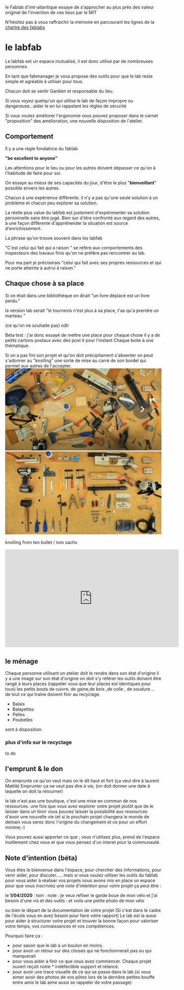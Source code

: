 
le Fablab d'imt-atlantique essaye de s'approcher au plus près des valeur originel de l'invention de ces lieux par le MIT

N'hésitez pas à vous raffraichir la mémoire en parcourant les lignes de la [chartre des fablabs](chartes.md)

# le labfab

Le labfab est un espace mutualisé, il est donc utilisé par de nombreuses personnes.

En tant que fabmanager je vous propose des outils pour que le lab reste simple et agréable à utiliser pour tous.

Chacun doit se sentir Gardien et responsable du lieu.

Si vous voyez quelqu'un qui utilise le lab de façon impropre ou dangereuse...aider le en lui rappelant les règles de sécurité

Si vous voulez améliorer l'ergonomie vous pouvez proposer dans le carnet "proposition" des amélioration, une nouvelle disposition de l'atelier.

## Comportement

Il y a une règle fondatrice du fablab

**"be excellent to anyone"**

Les attentions pour le lieu ou pour les autres doivent dépasser ce qu'on à l'habitude de faire pour soi.

On essaye au mieux de ses capacités du jour, d'être le plus "**bienveillant**" possible envers les autres.

Chacun à une expérience différente. il n'y a pas qu'une seule solution à un problème et chacun peu explorer sa solution.

La réelle plus value du labfab est justement d'expérimenter sa solution personnelle sans être jugé. Bien sur d'étre confronté aux regard des autres, à une façon différente d'appréhender la situation est source d'enrichissement.

La phrase qu'on trouve souvent dans les labfab

"C'est celui qui fait qui a raison " se refère aux comportements des inspecteurs des travaux finis  qu'on ne préfère pas rencontrer au lab.

Pour ma part je préciserais
"celui qui fait avec ses propres ressources et qui ne porte atteinte à autrui à raison."


## Chaque chose à sa place

Si on était dans une bibliothèque on dirait "un livre déplacé est un livre perdu."

la version lab serait "le tournevis n'est plus à sa place, t'as qu'a prendre un marteau "

(ce qu'on ne souhaite pas) ndlr 

Beta test :
j'ai donc essayé de mettre une place pour chaque chose
il y a de petits cartons postaux avec des post it pour l'instant
Chaque boite à une thématique.

Si on a pas fini son projet et qu'on doit précipitament s'absenter on peut s'adonner au "knolling" une sorte de mise au carré de son bordel qui permet aux autres de l'accepter.
![](assets/2021-05-16-15-47-53.png)
![](assets/2021-05-16-15-49-40.png)


knolling from ten bullet / tom sachs

<iframe width="560" height="315" src="https://www.youtube.com/embed/s-CTkbHnpNQ" title="YouTube video player" frameborder="0" allow="accelerometer; autoplay; clipboard-write; encrypted-media; gyroscope; picture-in-picture" allowfullscreen></iframe>






## le ménage

Chaque personne utilisant un atelier doit le rendre dans son état d'origine 
il y a une image sur son état d'origine on doit s'y référer
les outils doivent être rangé à leurs places (rappeler vous que leur places est identiques pour tous)
les petits bouts de cuivre, de gaine,de bois ,de colle , de soudure ... de tout ce qui traîne doivent finir au recyclage.

* Balais 
* Balayettes
* Pelles
* Poubelles

sont à disposition.

### plus d'info sur le recyclage

to do

## l'emprunt & le don

On emprunte ce qu'on veut 
mais on le dit haut et fort (ça veut dire à laurent Mattlé)
Emprunter ça ne veut pas dire à vie, (on doit donner une date à laquelle on doit la retourner)

le lab n'est pas une boutique, c'est une mise en commun de nos ressources.
une fois que vous avez explorer votre projet plutôt que de le laisser dans un tiroir vous pouvez laisser la possibilité aux ressources d'avoir une nouvelle vie (et si le prochain projet changera le monde de demain vous serez donc l'origine du changement et ce pour un effort minime;-) 

Vous pouvez aussi apporter ce que ; vous n'utilisez plus, prend de l'espace inutilement chez vous  et que vous pensez d'un interet pour la communauté.

## Note d'intention (béta)

Vous êtes le bienvenue dans l'espace, pour chercher des informations, pour venir aider, pour discuter..... mais si vous voulez utiliser les outils du fablab pour vous aider à réaliser vos projets nous avons mis en place un espace pour que vous inscriviez une note d'intention pour votre projet
ça peut être :

le **1/04/2020** : tom :
note :  je veux refixer le garde boue de mon vélo et j'ai besoin d'une vis et des outils : et voila une petite photo de mon vélo

ou bien le départ de la documentation de votre projet
(Si c'est dans le cadre de l'école vous en avez besoin pour faire votre rapport)
Le lab est la aussi pour aider à structurer votre projet et trouver la bonne façon pour valoriser votre temps, vos connaissances et vos compétences.


Pourquoi faire ça :
* pour savoir que le lab à un boulon en moins.
* pour avoir un retour sur des choses qui ne fonctionnerait pas ou qui manquerait
* pour vous aider à finir ce que vous avez commencer. Chaque projet ouvert reçoit notre * indéfectible support et relance.
* pour avoir une trace visuelle de ce qui se passe dans le lab (si vous aimer avoir des photos de vos pôtes lors de la dernière petites bouffe entre amis le lab aime aussi se rappeler de votre passage)
